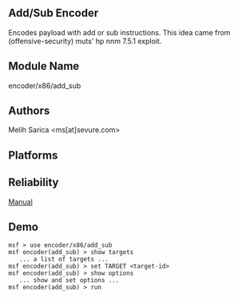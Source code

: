## Add/Sub Encoder

Encodes payload with add or sub instructions. This idea came 
from (offensive-security) muts' hp nnm 7.5.1 exploit.


## Module Name
encoder/x86/add_sub

## Authors
Melih Sarica <ms[at]sevure.com>





## Platforms


## Reliability
[Manual](https://github.com/rapid7/metasploit-framework/wiki/Exploit-Ranking)

## Demo

```
msf > use encoder/x86/add_sub
msf encoder(add_sub) > show targets
   ... a list of targets ...
msf encoder(add_sub) > set TARGET <target-id>
msf encoder(add_sub) > show options
   ... show and set options ...
msf encoder(add_sub) > run
```
    
    